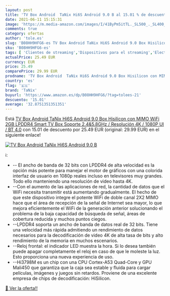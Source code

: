 ```yaml
---
layout: post
title: 'TV Box Android  TaNix Hi6S Android 9.0 B al 15.01 % de descuento'
date: 2021-06-11 15:15:31
image: 'https://m.media-amazon.com/images/I/41ByPm5itTL._SL500_._SL400_.jpg'
comments: true
category: ofertas
author: 'tole.es'
slug: 'B08HH9HFG6-es TV Box Android TaNix Hi6S Android 9.0 Box Hisilicon con...'
sku: 'B08HH9HFG6-es'
tags: [ 'Clientes de streaming','Dispositivos para el streaming','Electrónica','Equipos de audio y Hi-Fi','smart','tanix','tv', ]
actualPrice: 25.49 EUR
currency: EUR
price: 25.49
comparePrice: 29.99 EUR
prodname: 'TV Box Android  TaNix Hi6S Android 9.0 Box Hisilicon con MIMO WiFi 2GB LPDDR4  Smart TV Box Soporte 2.4&5.8GHz / Resolución 4K / 1080P UI / BT 4.0'
country: 'es'
flag: '🇪🇸'
brand: 'TaNix'
buyurl: 'https://www.amazon.es/dp/B08HH9HFG6/?tag=tolees-21'
descuento: '15.01'
average: '32.8751351351351'
---
```


Está [TV Box Android  TaNix Hi6S Android 9.0 Box Hisilicon con MIMO WiFi 2GB LPDDR4  Smart TV Box Soporte 2.4&5.8GHz / Resolución 4K / 1080P UI / BT 4.0](https://www.amazon.es/dp/B08HH9HFG6/?tag=tolees-21) con 15.01 de descuento por 25.49 EUR (original: 29.99 EUR) en el siguiente enlace!

[![TV Box Android  TaNix Hi6S Android 9.0 B](https://m.media-amazon.com/images/I/41ByPm5itTL._SL500_._SL400_.jpg)](https://www.amazon.es/dp/B08HH9HFG6/?tag=tolees-21)

ℹ️:

- -- El ancho de banda de 32 bits con LPDDR4 de alta velocidad es la opción más potente para manejar el motor de gráficos con una colorida interfaz de usuario en 1080p reales incluso en televisores muy grandes. Todo ello manteniendo una resolución de video hasta 4K.
- --Con el aumento de las aplicaciones de red, la cantidad de datos que el WiFi necesita transmitir está aumentando gradualmente. El hecho de que este dispositivo integre el potente WiFi de doble canal 2X2 MIMO hace que el área de recepción de la señal de Internet sea mayor, lo que mejora eficientemente el WiFi de la generación anterior solucionando el problema de la baja capacidad de búsqueda de señal, áreas de cobertura reducida y muchos puntos ciegos.
- --LPDDR4 soporta un ancho de banda de datos real de 32 bits. Tiene una velocidad más rápida admitiendo un rendimiento de datos necesarios para la decodificación de video 4K de alta tasa de bits y alto rendimiento de la memoria en muchos escenarios.
- --Reloj frontal: el indicador LED muestra la hora. Si lo desea también puede apagar completamente el reloj en caso de que le moleste la luz. Esto proporciona una nueva experiencia de uso.
- --Hi3798M es un chip con una CPU Cortex-A53 Quad-Core y GPU Mali450 que garantiza que la caja sea estable y fluida para cargar películas, imágenes y juegos sin retardos. Proviene de una excelente empresa de chips de decodificación: HiSilicon.

[🛒 Ver la oferta!!](https://www.amazon.es/dp/B08HH9HFG6/?tag=tolees-21)
